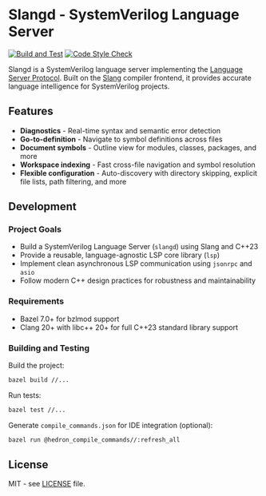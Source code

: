 # Slangd - SystemVerilog Language Server

[![Build and Test](https://github.com/hankhsu1996/slangd/actions/workflows/build.yml/badge.svg)](https://github.com/hankhsu1996/slangd/actions/workflows/build.yml)
[![Code Style Check](https://github.com/hankhsu1996/slangd/actions/workflows/style.yml/badge.svg)](https://github.com/hankhsu1996/slangd/actions/workflows/style.yml)

Slangd is a SystemVerilog language server implementing the [Language Server Protocol](https://microsoft.github.io/language-server-protocol/). Built on the [Slang](https://github.com/MikePopoloski/slang) compiler frontend, it provides accurate language intelligence for SystemVerilog projects.

## Features

- **Diagnostics** - Real-time syntax and semantic error detection
- **Go-to-definition** - Navigate to symbol definitions across files
- **Document symbols** - Outline view for modules, classes, packages, and more
- **Workspace indexing** - Fast cross-file navigation and symbol resolution
- **Flexible configuration** - Auto-discovery with directory skipping, explicit file lists, path filtering, and more

## Development

### Project Goals

- Build a SystemVerilog Language Server (`slangd`) using Slang and C++23
- Provide a reusable, language-agnostic LSP core library (`lsp`)
- Implement clean asynchronous LSP communication using `jsonrpc` and `asio`
- Follow modern C++ design practices for robustness and maintainability

### Requirements

- Bazel 7.0+ for bzlmod support
- Clang 20+ with libc++ 20+ for full C++23 standard library support

### Building and Testing

Build the project:

```bash
bazel build //...
```

Run tests:

```bash
bazel test //...
```

Generate `compile_commands.json` for IDE integration (optional):

```bash
bazel run @hedron_compile_commands//:refresh_all
```

## License

MIT - see [LICENSE](LICENSE) file.
